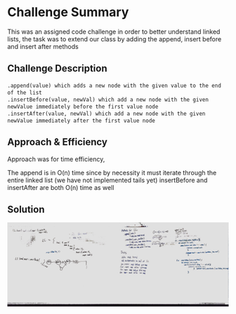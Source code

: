# Challenge Summary
This was an assigned code challenge in order to better understand linked lists, the task was to extend our class by adding the append, insert before and insert after methods
## Challenge Description

    .append(value) which adds a new node with the given value to the end of the list
    .insertBefore(value, newVal) which add a new node with the given newValue immediately before the first value node
    .insertAfter(value, newVal) which add a new node with the given newValue immediately after the first value node

## Approach & Efficiency

Approach was for time efficiency, 

The append is in O(n) time since by necessity it must iterate through the entire linked list (we have not implemented tails yet)
insertBefore and insertAfter are both O(n) time as well


## Solution
<!-- Embedded whiteboard image -->

![Whiteboard image](https://raw.githubusercontent.com/leeroywking/data-structures-and-algorithms/master/datastructures/assets/ll_insertions.jpg)